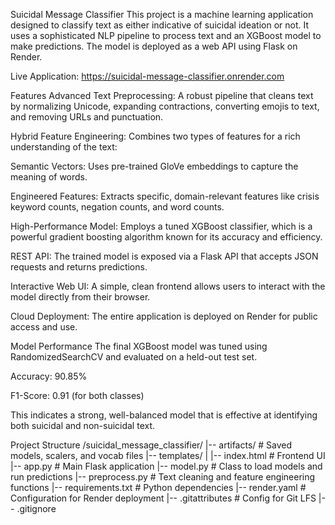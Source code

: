 Suicidal Message Classifier
This project is a machine learning application designed to classify text as either indicative of suicidal ideation or not. It uses a sophisticated NLP pipeline to process text and an XGBoost model to make predictions. The model is deployed as a web API using Flask on Render.

Live Application: https://suicidal-message-classifier.onrender.com

Features
Advanced Text Preprocessing: A robust pipeline that cleans text by normalizing Unicode, expanding contractions, converting emojis to text, and removing URLs and punctuation.

Hybrid Feature Engineering: Combines two types of features for a rich understanding of the text:

Semantic Vectors: Uses pre-trained GloVe embeddings to capture the meaning of words.

Engineered Features: Extracts specific, domain-relevant features like crisis keyword counts, negation counts, and word counts.

High-Performance Model: Employs a tuned XGBoost classifier, which is a powerful gradient boosting algorithm known for its accuracy and efficiency.

REST API: The trained model is exposed via a Flask API that accepts JSON requests and returns predictions.

Interactive Web UI: A simple, clean frontend allows users to interact with the model directly from their browser.

Cloud Deployment: The entire application is deployed on Render for public access and use.

Model Performance
The final XGBoost model was tuned using RandomizedSearchCV and evaluated on a held-out test set.

Accuracy: 90.85%

F1-Score: 0.91 (for both classes)

This indicates a strong, well-balanced model that is effective at identifying both suicidal and non-suicidal text.


Project Structure
/suicidal_message_classifier/
|-- artifacts/              # Saved models, scalers, and vocab files
|-- templates/
|   |-- index.html          # Frontend UI
|-- app.py                  # Main Flask application
|-- model.py                # Class to load models and run predictions
|-- preprocess.py           # Text cleaning and feature engineering functions
|-- requirements.txt        # Python dependencies
|-- render.yaml             # Configuration for Render deployment
|-- .gitattributes          # Config for Git LFS
|-- .gitignore